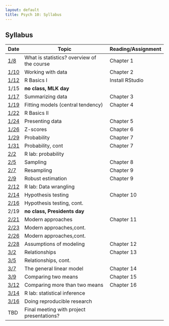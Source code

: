```yaml
---
layout: default
title: Psych 10: Syllabus
---
```

## Syllabus

| Date|Topic|Reading/Assignment|
| ---|---|---|
| [1/8](../lectures/lecture01)|What is statistics? overview of the course|Chapter 1|
| [1/10](../lectures/lecture02)|Working with data |Chapter 2|
| [1/12](../lectures/lecture03)|R Basics I|Install RStudio|
| 1/15|**no class, MLK day**|
| [1/17](../lectures/lecture04)|Summarizing data|Chapter 3|
| [1/19](../lectures/lecture05)|Fitting models (central tendency)|Chapter 4|
| [1/22](../lectures/lecture06)|R Basics II||
| [1/24](../lectures/lecture07)|Presenting data|Chapter 5|
| [1/26](../lectures/lecture08)|Z-scores|Chapter 6|
| [1/29](../lectures/lecture09)|Probability|Chapter 7|
| [1/31](../lectures/lecture10)|Probability, cont|Chapter 7|
| [2/2](../lectures/lecture11)|R lab: probability||
| [2/5](../lectures/lecture12)|Sampling|Chapter 8|
| [2/7](../lectures/lecture13)|Resampling|Chapter 9|
| [2/9](../lectures/lecture14)|Robust estimation|Chapter 9|
| [2/12](../lectures/lecture15)|R lab: Data wrangling||
| [2/14](../lectures/lecture16)|Hypothesis testing|Chapter 10|
| [2/16](../lectures/lecture17)|Hypothesis testing, cont.||
| 2/19|**no class, Presidents day**|
| [2/21](../lectures/lecture18)|Modern approaches|Chapter 11|
| [2/23](../lectures/lecture19)|Modern approaches,cont.||
| [2/26](../lectures/lecture20)|Modern approaches,cont.||
| [2/28](../lectures/lecture21)|Assumptions of modeling|Chapter 12|
| [3/2](../lectures/lecture22)|Relationships|Chapter 13|
| [3/5](../lectures/lecture23)|Relationships, cont.||
| [3/7](../lectures/lecture24)|The general linear model|Chapter 14|
| [3/9](../lectures/lecture25)|Comparing two means|Chapter 15|
| [3/12](../lectures/lecture26)|Comparing more than two means|Chapter 16|
| [3/14](../lectures/lecture27)|R lab: statistical inference||
| [3/16](../lectures/lecture28)|Doing reproducible research||
| TBD|Final meeting with project presentations?|
